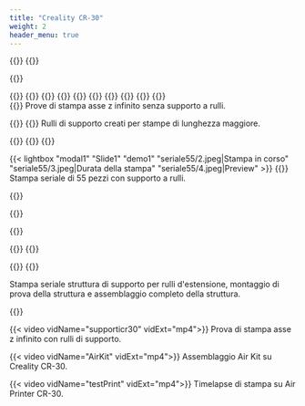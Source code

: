 ```yaml
---
title: "Creality CR-30"
weight: 2
header_menu: true
---
```


{{<imgCard imgName="cr30/1.jpeg">}}
{{</imgCard>}}

{{<rawhtml>}}
<div class="rowImage"> 
{{<galleryCard imgName="cr30/3.jpeg">}}
{{</galleryCard>}}
{{<galleryCard imgName="cr30/4.jpeg">}}
{{</galleryCard>}}
{{<galleryCard imgName="cr30/5.jpeg">}}
{{</galleryCard>}}
{{<galleryCard imgName="cr30/2.jpeg">}}
{{</galleryCard>}}
{{<galleryCard imgName="cr30/6.jpeg">}}
{{</galleryCard>}}
</div>
{{</rawhtml>}}
Prove di stampa asse z infinito senza supporto a rulli.

{{<imgCard imgName="cr30supporti/4.jpeg">}}
{{</imgCard>}}
Rulli di supporto creati per stampe di lunghezza maggiore.

{{<rawhtml>}}
{{<imgCard imgName="seriale55/1.jpeg">}}
{{</imgCard>}}

{{< lightbox "modal1" "Slide1" "demo1"
    "seriale55/2.jpeg|Stampa in corso" 
    "seriale55/3.jpeg|Durata della stampa" 
    "seriale55/4.jpeg|Preview"
    >}}
{{</rawhtml>}}
Stampa seriale di 55 pezzi con supporto a rulli.

{{<rawhtml>}}
<div class="rowImage">
{{<galleryCard imgName="cr30supporti/3.jpeg">}}

{{</galleryCard>}}

{{<galleryCard imgName="cr30supporti/2.jpeg">}}
{{</galleryCard>}}

{{<galleryCard imgName="cr30supporti/5.jpeg">}}
{{</galleryCard>}}
</div>
Stampa seriale struttura di supporto per rulli d'estensione, montaggio di prova della struttura e assemblaggio completo della struttura.



{{</rawhtml>}}

{{< video vidName="supporticr30" vidExt="mp4">}}
Prova di stampa asse z infinito con rulli di supporto.

{{< video vidName="AirKit" vidExt="mp4">}}
Assemblaggio Air Kit su Creality CR-30.

{{< video vidName="testPrint" vidExt="mp4">}}
Timelapse di stampa su Air Printer CR-30.
